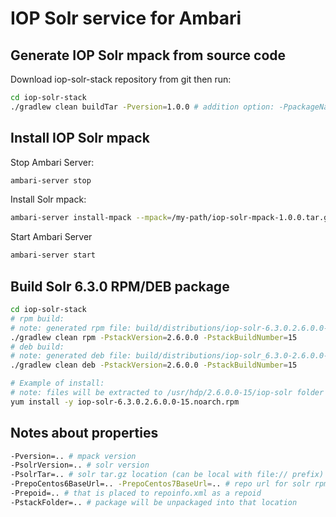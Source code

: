 # IOP Solr service for Ambari

## Generate IOP Solr mpack from source code
Download iop-solr-stack repository from git then run:
```bash
cd iop-solr-stack
./gradlew clean buildTar -Pversion=1.0.0 # addition option: -PpackageName=...
```

## Install IOP Solr mpack

Stop Ambari Server:
```bash
ambari-server stop
```

Install Solr mpack:
```bash
ambari-server install-mpack --mpack=/my-path/iop-solr-mpack-1.0.0.tar.gz --verbose
```

Start Ambari Server
```bash
ambari-server start
```

## Build Solr 6.3.0 RPM/DEB package
```bash
cd iop-solr-stack
# rpm build:
# note: generated rpm file: build/distributions/iop-solr-6.3.0.2.6.0.0-15.noarch.rpm, package name: iop-solr
./gradlew clean rpm -PstackVersion=2.6.0.0 -PstackBuildNumber=15
# deb build:
# note: generated deb file: build/distributions/iop-solr_6.3.0-2.6.0.0-15_all.deb, package name: iop-solr
./gradlew clean deb -PstackVersion=2.6.0.0 -PstackBuildNumber=15

# Example of install:
# note: files will be extracted to /usr/hdp/2.6.0.0-15/iop-solr folder
yum install -y iop-solr-6.3.0.2.6.0.0-15.noarch.rpm
```

## Notes about properties
```bash
-Pversion=.. # mpack version
-PsolrVersion=.. # solr version
-PsolrTar=.. # solr tar.gz location (can be local with file:// prefix)
-PrepoCentos6BaseUrl=.. -PrepoCentos7BaseUrl=.. # repo url for solr rpm, it will be used in repoinfo.xml file
-Prepoid=.. # that is placed to repoinfo.xml as a repoid
-PstackFolder=.. # package will be unpackaged into that location
```